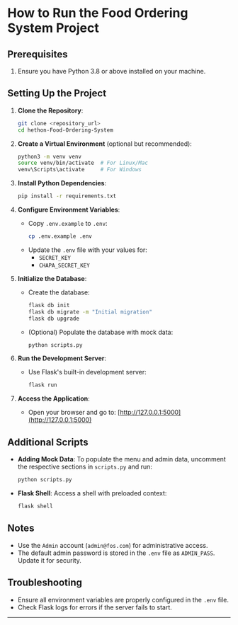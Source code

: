 
# How to Run the Food Ordering System Project

## Prerequisites
1. Ensure you have Python 3.8 or above installed on your machine.

## Setting Up the Project

1. **Clone the Repository**:
   ```bash
   git clone <repository_url>
   cd hethon-Food-Ordering-System
   ```

2. **Create a Virtual Environment** (optional but recommended):
   ```bash
   python3 -m venv venv
   source venv/bin/activate  # For Linux/Mac
   venv\Scripts\activate     # For Windows
   ```

3. **Install Python Dependencies**:
   ```bash
   pip install -r requirements.txt
   ```

4. **Configure Environment Variables**:
   - Copy `.env.example` to `.env`:
     ```bash
     cp .env.example .env
     ```
   - Update the `.env` file with your values for:
     - `SECRET_KEY`
     - `CHAPA_SECRET_KEY`

5. **Initialize the Database**:
   - Create the database:
     ```bash
     flask db init
     flask db migrate -m "Initial migration"
     flask db upgrade
     ```
   - (Optional) Populate the database with mock data:
     ```bash
     python scripts.py
     ```

6. **Run the Development Server**:
   - Use Flask's built-in development server:
     ```bash
     flask run
     ```

7. **Access the Application**:
   - Open your browser and go to: [http://127.0.0.1:5000](http://127.0.0.1:5000)

## Additional Scripts

- **Adding Mock Data**:
  To populate the menu and admin data, uncomment the respective sections in `scripts.py` and run:
  ```bash
  python scripts.py
  ```

- **Flask Shell**:
  Access a shell with preloaded context:
  ```bash
  flask shell
  ```

## Notes
- Use the `Admin` account (`admin@fos.com`) for administrative access.
- The default admin password is stored in the `.env` file as `ADMIN_PASS`. Update it for security.

## Troubleshooting
- Ensure all environment variables are properly configured in the `.env` file.
- Check Flask logs for errors if the server fails to start.

---